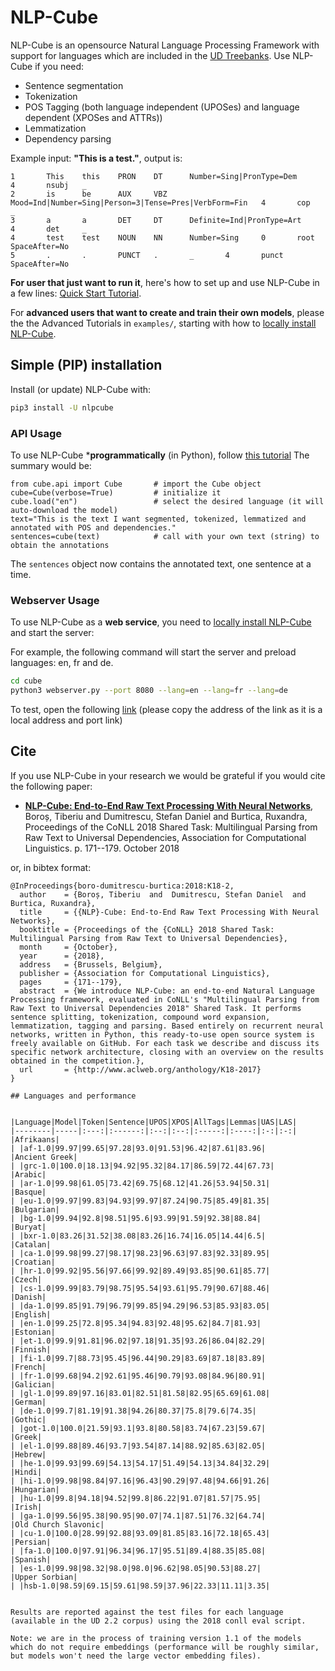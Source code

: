 # NLP-Cube

NLP-Cube is an opensource Natural Language Processing Framework with support for languages which are included in the [UD Treebanks](http://universaldependencies.org/). Use NLP-Cube if you need:
* Sentence segmentation
* Tokenization
* POS Tagging (both language independent (UPOSes) and language dependent (XPOSes and ATTRs))
* Lemmatization
* Dependency parsing

Example input: **"This is a test."**, output is: 
```
1       This    this    PRON    DT      Number=Sing|PronType=Dem        4       nsubj   _
2       is      be      AUX     VBZ     Mood=Ind|Number=Sing|Person=3|Tense=Pres|VerbForm=Fin   4       cop     _
3       a       a       DET     DT      Definite=Ind|PronType=Art       4       det     _
4       test    test    NOUN    NN      Number=Sing     0       root    SpaceAfter=No
5       .       .       PUNCT   .       _       4       punct   SpaceAfter=No
```

**For user that just want to run it**, here's how to set up and use NLP-Cube in a few lines: [Quick Start Tutorial](examples/1.%20NLP-Cube%20Quick%20Tutorial.ipynb).

For **advanced users that want to create and train their own models**, please the the Advanced Tutorials in ``examples/``, starting with how to [locally install NLP-Cube](examples/2.%20Advanced%20usage%20-%20NLP-Cube%20local%20installation.ipynb).

## Simple (PIP) installation

Install (or update) NLP-Cube with:

```bash
pip3 install -U nlpcube
```
### API Usage 

To use NLP-Cube ***programmatically** (in Python), follow [this tutorial](examples/1.%20NLP-Cube%20Quick%20Tutorial.ipynb)
The summary would be:
```
from cube.api import Cube       # import the Cube object
cube=Cube(verbose=True)         # initialize it
cube.load("en")                 # select the desired language (it will auto-download the model)
text="This is the text I want segmented, tokenized, lemmatized and annotated with POS and dependencies."
sentences=cube(text)            # call with your own text (string) to obtain the annotations
```
The ``sentences`` object now contains the annotated text, one sentence at a time.

### Webserver Usage 

To use NLP-Cube as a **web service**, you need to 
[locally install NLP-Cube](examples/2.%20Advanced%20usage%20-%20NLP-Cube%20local%20installation.ipynb) 
and start the server:

For example, the following command will start the server and preload languages: en, fr and de.
```bash
cd cube
python3 webserver.py --port 8080 --lang=en --lang=fr --lang=de
``` 

To test, open the following [link](http://localhost:8080/nlp?lang=en&text=This%20is%20a%20simple%20test) (please copy the address of the link as it is a local address and port link)

## Cite

If you use NLP-Cube in your research we would be grateful if you would cite the following paper: 
* [**NLP-Cube: End-to-End Raw Text Processing With Neural Networks**](http://www.aclweb.org/anthology/K18-2017), Boroș, Tiberiu and Dumitrescu, Stefan Daniel and Burtica, Ruxandra, Proceedings of the CoNLL 2018 Shared Task: Multilingual Parsing from Raw Text to Universal Dependencies, Association for Computational Linguistics. p. 171--179. October 2018 

or, in bibtex format: 

```
@InProceedings{boro-dumitrescu-burtica:2018:K18-2,
  author    = {Boroș, Tiberiu  and  Dumitrescu, Stefan Daniel  and  Burtica, Ruxandra},
  title     = {{NLP}-Cube: End-to-End Raw Text Processing With Neural Networks},
  booktitle = {Proceedings of the {CoNLL} 2018 Shared Task: Multilingual Parsing from Raw Text to Universal Dependencies},
  month     = {October},
  year      = {2018},
  address   = {Brussels, Belgium},
  publisher = {Association for Computational Linguistics},
  pages     = {171--179},
  abstract  = {We introduce NLP-Cube: an end-to-end Natural Language Processing framework, evaluated in CoNLL's "Multilingual Parsing from Raw Text to Universal Dependencies 2018" Shared Task. It performs sentence splitting, tokenization, compound word expansion, lemmatization, tagging and parsing. Based entirely on recurrent neural networks, written in Python, this ready-to-use open source system is freely available on GitHub. For each task we describe and discuss its specific network architecture, closing with an overview on the results obtained in the competition.},
  url       = {http://www.aclweb.org/anthology/K18-2017}
}

## Languages and performance


|Language|Model|Token|Sentence|UPOS|XPOS|AllTags|Lemmas|UAS|LAS|
|--------|-----|:---:|:------:|:--:|:--:|:-----:|:----:|:-:|:-:|
|Afrikaans|
| |af-1.0|99.97|99.65|97.28|93.0|91.53|96.42|87.61|83.96|
|Ancient Greek|
| |grc-1.0|100.0|18.13|94.92|95.32|84.17|86.59|72.44|67.73|
|Arabic|
| |ar-1.0|99.98|61.05|73.42|69.75|68.12|41.26|53.94|50.31|
|Basque|
| |eu-1.0|99.97|99.83|94.93|99.97|87.24|90.75|85.49|81.35|
|Bulgarian|
| |bg-1.0|99.94|92.8|98.51|95.6|93.99|91.59|92.38|88.84|
|Buryat|
| |bxr-1.0|83.26|31.52|38.08|83.26|16.74|16.05|14.44|6.5|
|Catalan|
| |ca-1.0|99.98|99.27|98.17|98.23|96.63|97.83|92.33|89.95|
|Croatian|
| |hr-1.0|99.92|95.56|97.66|99.92|89.49|93.85|90.61|85.77|
|Czech|
| |cs-1.0|99.99|83.79|98.75|95.54|93.61|95.79|90.67|88.46|
|Danish|
| |da-1.0|99.85|91.79|96.79|99.85|94.29|96.53|85.93|83.05|
|English|
| |en-1.0|99.25|72.8|95.34|94.83|92.48|95.62|84.7|81.93|
|Estonian|
| |et-1.0|99.9|91.81|96.02|97.18|91.35|93.26|86.04|82.29|
|Finnish|
| |fi-1.0|99.7|88.73|95.45|96.44|90.29|83.69|87.18|83.89|
|French|
| |fr-1.0|99.68|94.2|92.61|95.46|90.79|93.08|84.96|80.91|
|Galician|
| |gl-1.0|99.89|97.16|83.01|82.51|81.58|82.95|65.69|61.08|
|German|
| |de-1.0|99.7|81.19|91.38|94.26|80.37|75.8|79.6|74.35|
|Gothic|
| |got-1.0|100.0|21.59|93.1|93.8|80.58|83.74|67.23|59.67|
|Greek|
| |el-1.0|99.88|89.46|93.7|93.54|87.14|88.92|85.63|82.05|
|Hebrew|
| |he-1.0|99.93|99.69|54.13|54.17|51.49|54.13|34.84|32.29|
|Hindi|
| |hi-1.0|99.98|98.84|97.16|96.43|90.29|97.48|94.66|91.26|
|Hungarian|
| |hu-1.0|99.8|94.18|94.52|99.8|86.22|91.07|81.57|75.95|
|Irish|
| |ga-1.0|99.56|95.38|90.95|90.07|74.1|87.51|76.32|64.74|
|Old Church Slavonic|
| |cu-1.0|100.0|28.99|92.88|93.09|81.85|83.16|72.18|65.43|
|Persian|
| |fa-1.0|100.0|97.91|96.34|96.17|95.51|89.4|88.35|85.08|
|Spanish|
| |es-1.0|99.98|98.32|98.0|98.0|96.62|98.05|90.53|88.27|
|Upper Sorbian|
| |hsb-1.0|98.59|69.15|59.61|98.59|37.96|22.33|11.11|3.35|


Results are reported against the test files for each language (available in the UD 2.2 corpus) using the 2018 conll eval script.

Note: we are in the process of training version 1.1 of the models which do not require embeddings (performance will be roughly similar, but models won't need the large vector embedding files).
```
